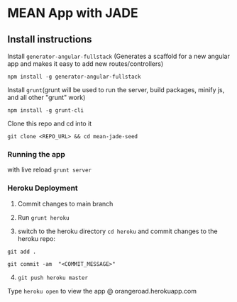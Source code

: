 # MEAN App with JADE


## Install instructions

Install `generator-angular-fullstack` (Generates a scaffold for a new angular app and makes it easy to add new routes/controllers)
```
npm install -g generator-angular-fullstack
```

Install `grunt`(grunt will be used to run the server, build packages, minify js, and all other "grunt" work)
```
npm install -g grunt-cli
```

Clone this repo and cd into it
```
git clone <REPO_URL> && cd mean-jade-seed
```

### Running the app
with live reload
`grunt server` 

### Heroku Deployment

1. Commit changes to main branch 

2. Run `grunt heroku`

3. switch to the heroku directory `cd heroku` and commit changes to the heroku repo:
```
git add .
```  
```
git commit -am  "<COMMIT_MESSAGE>"
```

4. `git push heroku master`

Type `heroku open` to view the app @ orangeroad.herokuapp.com 
